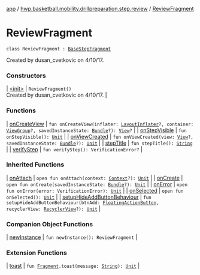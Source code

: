 [app](../../index.md) / [hwp.basketball.mobility.drillpreparation.step.review](../index.md) / [ReviewFragment](.)

# ReviewFragment

`class ReviewFragment : `[`BaseStepFragment`](../../hwp.basketball.mobility.drillpreparation.step/-base-step-fragment/index.md)

Created by dusan_cvetkovic on 4/10/17.

### Constructors

| [&lt;init&gt;](-init-.md) | `ReviewFragment()`<br>Created by dusan_cvetkovic on 4/10/17. |

### Functions

| [onCreateView](on-create-view.md) | `fun onCreateView(inflater: `[`LayoutInflater`](https://developer.android.com/reference/android/view/LayoutInflater.html)`?, container: `[`ViewGroup`](https://developer.android.com/reference/android/view/ViewGroup.html)`?, savedInstanceState: `[`Bundle`](https://developer.android.com/reference/android/os/Bundle.html)`?): `[`View`](https://developer.android.com/reference/android/view/View.html)`?` |
| [onStepVisible](on-step-visible.md) | `fun onStepVisible(): `[`Unit`](https://kotlinlang.org/api/latest/jvm/stdlib/kotlin/-unit/index.html) |
| [onViewCreated](on-view-created.md) | `fun onViewCreated(view: `[`View`](https://developer.android.com/reference/android/view/View.html)`?, savedInstanceState: `[`Bundle`](https://developer.android.com/reference/android/os/Bundle.html)`?): `[`Unit`](https://kotlinlang.org/api/latest/jvm/stdlib/kotlin/-unit/index.html) |
| [stepTitle](step-title.md) | `fun stepTitle(): `[`String`](https://kotlinlang.org/api/latest/jvm/stdlib/kotlin/-string/index.html) |
| [verifyStep](verify-step.md) | `fun verifyStep(): VerificationError?` |

### Inherited Functions

| [onAttach](../../hwp.basketball.mobility.drillpreparation.step/-base-step-fragment/on-attach.md) | `open fun onAttach(context: `[`Context`](https://developer.android.com/reference/android/content/Context.html)`?): `[`Unit`](https://kotlinlang.org/api/latest/jvm/stdlib/kotlin/-unit/index.html) |
| [onCreate](../../hwp.basketball.mobility.drillpreparation.step/-base-step-fragment/on-create.md) | `open fun onCreate(savedInstanceState: `[`Bundle`](https://developer.android.com/reference/android/os/Bundle.html)`?): `[`Unit`](https://kotlinlang.org/api/latest/jvm/stdlib/kotlin/-unit/index.html) |
| [onError](../../hwp.basketball.mobility.drillpreparation.step/-base-step-fragment/on-error.md) | `open fun onError(error: VerificationError): `[`Unit`](https://kotlinlang.org/api/latest/jvm/stdlib/kotlin/-unit/index.html) |
| [onSelected](../../hwp.basketball.mobility.drillpreparation.step/-base-step-fragment/on-selected.md) | `open fun onSelected(): `[`Unit`](https://kotlinlang.org/api/latest/jvm/stdlib/kotlin/-unit/index.html) |
| [setupHideAddButtonBehaviour](../../hwp.basketball.mobility.drillpreparation.step/-base-step-fragment/setup-hide-add-button-behaviour.md) | `fun setupHideAddButtonBehaviour(btnAdd: `[`FloatingActionButton`](https://developer.android.com/reference/android/support/design/widget/FloatingActionButton.html)`, recyclerView: `[`RecyclerView`](https://developer.android.com/reference/android/support/v7/widget/RecyclerView.html)`?): `[`Unit`](https://kotlinlang.org/api/latest/jvm/stdlib/kotlin/-unit/index.html) |

### Companion Object Functions

| [newInstance](new-instance.md) | `fun newInstance(): ReviewFragment` |

### Extension Functions

| [toast](../../hwp.basketball.mobility.util/android.support.v4.app.-fragment/toast.md) | `fun `[`Fragment`](https://developer.android.com/reference/android/support/v4/app/Fragment.html)`.toast(message: `[`String`](https://kotlinlang.org/api/latest/jvm/stdlib/kotlin/-string/index.html)`): `[`Unit`](https://kotlinlang.org/api/latest/jvm/stdlib/kotlin/-unit/index.html) |

